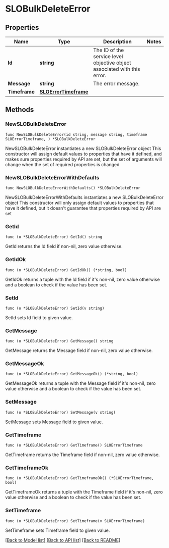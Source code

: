 # SLOBulkDeleteError

## Properties

Name | Type | Description | Notes
---- | ---- | ----------- | ------
**Id** | **string** | The ID of the service level objective object associated with this error. | 
**Message** | **string** | The error message. | 
**Timeframe** | [**SLOErrorTimeframe**](SLOErrorTimeframe.md) |  | 

## Methods

### NewSLOBulkDeleteError

`func NewSLOBulkDeleteError(id string, message string, timeframe SLOErrorTimeframe, ) *SLOBulkDeleteError`

NewSLOBulkDeleteError instantiates a new SLOBulkDeleteError object
This constructor will assign default values to properties that have it defined,
and makes sure properties required by API are set, but the set of arguments
will change when the set of required properties is changed

### NewSLOBulkDeleteErrorWithDefaults

`func NewSLOBulkDeleteErrorWithDefaults() *SLOBulkDeleteError`

NewSLOBulkDeleteErrorWithDefaults instantiates a new SLOBulkDeleteError object
This constructor will only assign default values to properties that have it defined,
but it doesn't guarantee that properties required by API are set

### GetId

`func (o *SLOBulkDeleteError) GetId() string`

GetId returns the Id field if non-nil, zero value otherwise.

### GetIdOk

`func (o *SLOBulkDeleteError) GetIdOk() (*string, bool)`

GetIdOk returns a tuple with the Id field if it's non-nil, zero value otherwise
and a boolean to check if the value has been set.

### SetId

`func (o *SLOBulkDeleteError) SetId(v string)`

SetId sets Id field to given value.


### GetMessage

`func (o *SLOBulkDeleteError) GetMessage() string`

GetMessage returns the Message field if non-nil, zero value otherwise.

### GetMessageOk

`func (o *SLOBulkDeleteError) GetMessageOk() (*string, bool)`

GetMessageOk returns a tuple with the Message field if it's non-nil, zero value otherwise
and a boolean to check if the value has been set.

### SetMessage

`func (o *SLOBulkDeleteError) SetMessage(v string)`

SetMessage sets Message field to given value.


### GetTimeframe

`func (o *SLOBulkDeleteError) GetTimeframe() SLOErrorTimeframe`

GetTimeframe returns the Timeframe field if non-nil, zero value otherwise.

### GetTimeframeOk

`func (o *SLOBulkDeleteError) GetTimeframeOk() (*SLOErrorTimeframe, bool)`

GetTimeframeOk returns a tuple with the Timeframe field if it's non-nil, zero value otherwise
and a boolean to check if the value has been set.

### SetTimeframe

`func (o *SLOBulkDeleteError) SetTimeframe(v SLOErrorTimeframe)`

SetTimeframe sets Timeframe field to given value.



[[Back to Model list]](../README.md#documentation-for-models) [[Back to API list]](../README.md#documentation-for-api-endpoints) [[Back to README]](../README.md)


